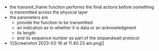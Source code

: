 
- the transmit_frame function performs the final actions before something is transmitted across the physical layer 
- the parameters are 
	- provide the function to be transmitted
	- an indication as to whether it is data or an acknowledgment 
	- its length 
	- and its sequence number as part of the stopandwait protocol 
- ![[Screenshot 2023-03-16 at 11.40.23 am.png]]